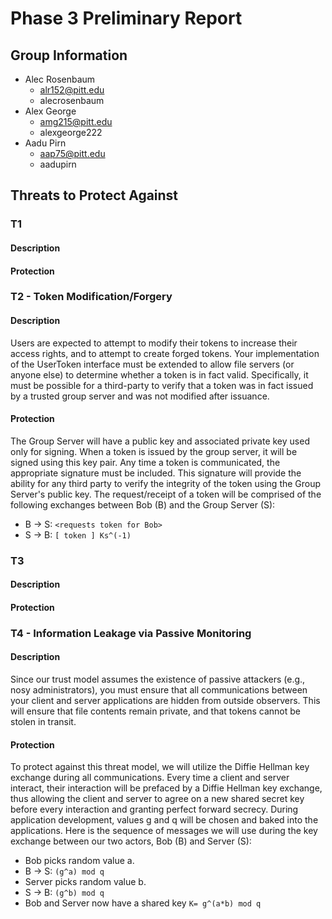 # Phase 3 Preliminary Report

## Group Information

* Alec Rosenbaum
    - alr152@pitt.edu
    - alecrosenbaum
* Alex George 
    - amg215@pitt.edu
    - alexgeorge222
* Aadu Pirn
    - aap75@pitt.edu
    - aadupirn

## Threats to Protect Against

### T1

#### Description

#### Protection


### T2 - Token Modification/Forgery

#### Description

Users are expected to attempt to modify their tokens to increase their access rights, and to attempt to create forged tokens. Your implementation of the UserToken interface must be extended to allow file servers (or anyone else) to determine whether a token is in fact valid. Specifically, it must be possible for a third-party to verify that a token was in fact issued by a trusted group server and was not modified after issuance.

#### Protection

The Group Server will have a public key and associated private key used only for signing. When a token is issued by the group server, it will be signed using this key pair. Any time a token is communicated, the appropriate signature must be included. This signature will provide the ability for any third party to verify the integrity of the token using the Group Server's public key. The request/receipt of a token will be comprised of the following exchanges between Bob (B) and the Group Server (S):

* B -> S: ``<requests token for Bob>``
* S -> B: `[ token ] Ks^(-1)`


### T3

#### Description

#### Protection


### T4 - Information Leakage via Passive Monitoring

#### Description

Since our trust model assumes the existence of passive attackers (e.g., nosy administrators), you must ensure that all communications between your client and server applications are hidden from outside observers. This will ensure that file contents remain private, and that tokens cannot be stolen in transit.

#### Protection

To protect against this threat model, we will utilize the Diffie Hellman key exchange during all communications. Every time a client and server interact, their interaction will be prefaced by a Diffie Hellman key exchange, thus allowing the client and server to agree on a new shared secret key before every interaction and granting perfect forward secrecy. During application development, values g and q will be chosen and baked into the applications. Here is the sequence of messages we will use during the key exchange between our two actors, Bob (B) and Server (S):

* Bob picks random value a.
* B -> S: `(g^a) mod q`
* Server picks random value b.
* S -> B: `(g^b) mod q`
* Bob and Server now have a shared key `K= g^(a*b) mod q`